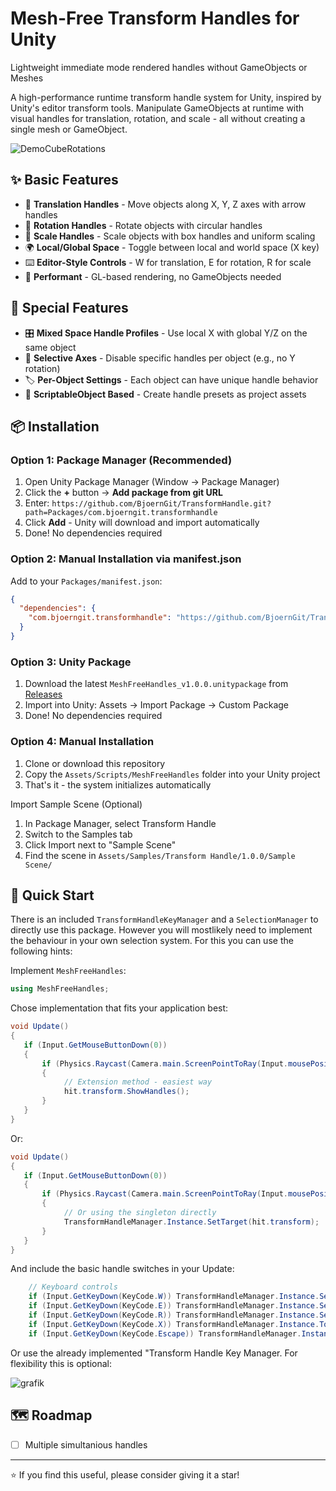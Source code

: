 # Mesh-Free Transform Handles for Unity
Lightweight immediate mode rendered handles without GameObjects or Meshes

A high-performance runtime transform handle system for Unity, inspired by Unity's editor transform tools. Manipulate GameObjects at runtime with visual handles for translation, rotation, and scale - all without creating a single mesh or GameObject.

![DemoCubeRotations](https://github.com/user-attachments/assets/49f689b6-0f94-434a-a608-2b7d8a08e8a7)

## ✨ Basic Features

- 🎯 **Translation Handles** - Move objects along X, Y, Z axes with arrow handles
- 🔄 **Rotation Handles** - Rotate objects with circular handles
- 📏 **Scale Handles** - Scale objects with box handles and uniform scaling
- 🌍 **Local/Global Space** - Toggle between local and world space (X key)
- ⌨️ **Editor-Style Controls** - W for translation, E for rotation, R for scale
- 🚀 **Performant** - GL-based rendering, no GameObjects needed

## 🌟 Special Features
- 🎛️ **Mixed Space Handle Profiles** - Use local X with global Y/Z on the same object
- 🚫 **Selective Axes** - Disable specific handles per object (e.g., no Y rotation)
- 🏷️ **Per-Object Settings** - Each object can have unique handle behavior
- 💾 **ScriptableObject Based** - Create handle presets as project assets

## 📦 Installation

### Option 1: Package Manager (Recommended)
1. Open Unity Package Manager (Window → Package Manager)
2. Click the **+** button → **Add package from git URL**
3. Enter: `https://github.com/BjoernGit/TransformHandle.git?path=Packages/com.bjoerngit.transformhandle`
4. Click **Add** - Unity will download and import automatically
5. Done! No dependencies required

### Option 2: Manual Installation via manifest.json
Add to your `Packages/manifest.json`:
```json
{
  "dependencies": {
    "com.bjoerngit.transformhandle": "https://github.com/BjoernGit/TransformHandle.git?path=Packages/com.bjoerngit.transformhandle"
  }
}
```

### Option 3: Unity Package 
1. Download the latest `MeshFreeHandles_v1.0.0.unitypackage` from [Releases](https://github.com/BjoernGit/TransformHandle/releases)
2. Import into Unity: Assets → Import Package → Custom Package
3. Done! No dependencies required

### Option 4: Manual Installation
1. Clone or download this repository
2. Copy the `Assets/Scripts/MeshFreeHandles` folder into your Unity project
3. That's it - the system initializes automatically

Import Sample Scene (Optional)

1. In Package Manager, select Transform Handle
2. Switch to the Samples tab
3. Click Import next to "Sample Scene"
4. Find the scene in `Assets/Samples/Transform Handle/1.0.0/Sample Scene/`

## 🚀 Quick Start

There is an included `TransformHandleKeyManager` and a `SelectionManager` to directly use this package.
However you will mostlikely need to implement the behaviour in your own selection system. For this you can use the following hints:

Implement `MeshFreeHandles`:
```csharp
using MeshFreeHandles;
```

Chose implementation that fits your application best:

```csharp
void Update()
{
   if (Input.GetMouseButtonDown(0))
   {
       if (Physics.Raycast(Camera.main.ScreenPointToRay(Input.mousePosition), out var hit))
       {
            // Extension method - easiest way
            hit.transform.ShowHandles();
       }
   }
}
```

Or: 

```csharp
void Update()
{
   if (Input.GetMouseButtonDown(0))
   {
       if (Physics.Raycast(Camera.main.ScreenPointToRay(Input.mousePosition), out var hit))
       {
            // Or using the singleton directly
            TransformHandleManager.Instance.SetTarget(hit.transform);
       }
   }
}

```

And include the basic handle switches in your Update:

```csharp
    // Keyboard controls
    if (Input.GetKeyDown(KeyCode.W)) TransformHandleManager.Instance.SetTranslationMode();
    if (Input.GetKeyDown(KeyCode.E)) TransformHandleManager.Instance.SetRotationMode();
    if (Input.GetKeyDown(KeyCode.R)) TransformHandleManager.Instance.SetScaleMode();
    if (Input.GetKeyDown(KeyCode.X)) TransformHandleManager.Instance.ToggleHandleSpace();
    if (Input.GetKeyDown(KeyCode.Escape)) TransformHandleManager.Instance.ClearTarget();
```



Or use the already implemented "Transform Handle Key Manager.
For flexibility this is optional:

![grafik](https://github.com/user-attachments/assets/61fd9cbf-f47b-4331-85fa-3034165a1140)

## 🗺️ Roadmap
- [ ] Multiple simultanious handles

---
⭐ If you find this useful, please consider giving it a star!
